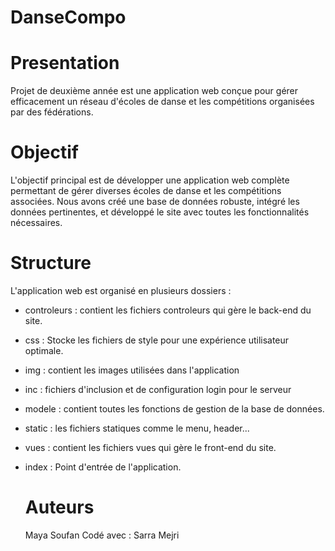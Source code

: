 # DanseCompo 

# Presentation
Projet de deuxième année est une application web conçue pour gérer efficacement un réseau d'écoles de danse et les compétitions organisées par des fédérations.

# Objectif 
L'objectif principal est de développer une application web complète permettant de gérer diverses écoles de danse et les compétitions associées.
Nous avons créé une base de données robuste, intégré les données pertinentes, et développé le site avec toutes les fonctionnalités nécessaires.

# Structure
L'application web est organisé en plusieurs dossiers :

- controleurs : contient les fichiers controleurs qui gère le back-end du site.
- css : Stocke les fichiers de style pour une expérience utilisateur optimale.
- img : contient les images utilisées dans l'application
- inc : fichiers d'inclusion et de configuration login pour le serveur
- modele : contient toutes les fonctions de gestion de la base de données.
- static : les fichiers statiques comme le menu, header...
- vues : contient les fichiers vues qui gère le front-end du site.
- index : Point d'entrée de l'application.

  # Auteurs
  Maya Soufan
Codé avec : Sarra Mejri

